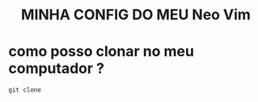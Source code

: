 <h1 align="center">MINHA CONFIG DO MEU Neo Vim<h1>


<h1>como posso clonar no meu computador ?</h1>

```
git clone
```
